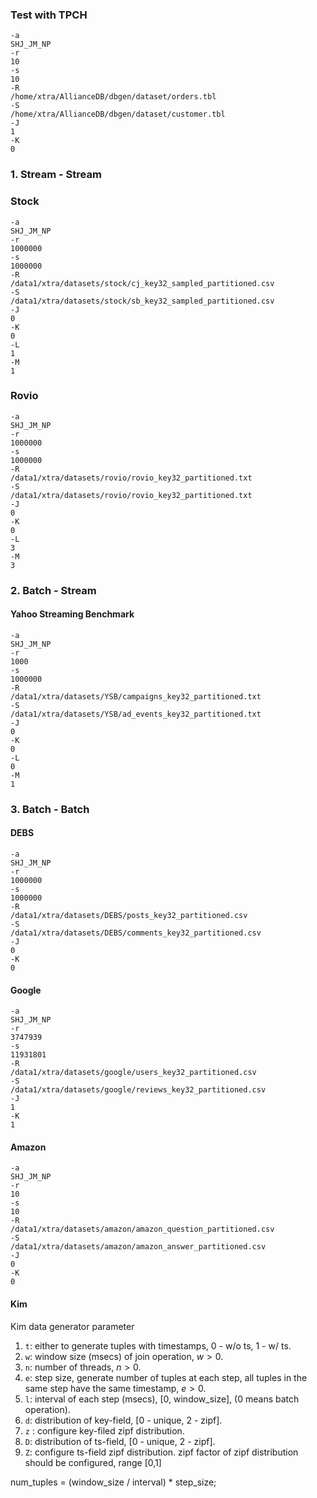 ### Test with TPCH

```
-a
SHJ_JM_NP
-r
10
-s
10
-R
/home/xtra/AllianceDB/dbgen/dataset/orders.tbl
-S
/home/xtra/AllianceDB/dbgen/dataset/customer.tbl
-J
1
-K
0
```

### 1. Stream - Stream

### Stock

````
-a
SHJ_JM_NP
-r
1000000
-s
1000000
-R
/data1/xtra/datasets/stock/cj_key32_sampled_partitioned.csv
-S
/data1/xtra/datasets/stock/sb_key32_sampled_partitioned.csv
-J
0
-K
0
-L
1
-M
1
````

### Rovio

```
-a
SHJ_JM_NP
-r
1000000
-s
1000000
-R
/data1/xtra/datasets/rovio/rovio_key32_partitioned.txt
-S
/data1/xtra/datasets/rovio/rovio_key32_partitioned.txt
-J
0
-K
0
-L
3
-M
3
```

### 2. Batch - Stream

#### Yahoo Streaming Benchmark

```
-a
SHJ_JM_NP
-r
1000
-s
1000000
-R
/data1/xtra/datasets/YSB/campaigns_key32_partitioned.txt
-S
/data1/xtra/datasets/YSB/ad_events_key32_partitioned.txt
-J
0
-K
0
-L
0
-M
1
```

### 3. Batch - Batch

#### DEBS

```
-a
SHJ_JM_NP
-r
1000000
-s
1000000
-R
/data1/xtra/datasets/DEBS/posts_key32_partitioned.csv
-S
/data1/xtra/datasets/DEBS/comments_key32_partitioned.csv
-J
0
-K
0
```

#### Google

```
-a
SHJ_JM_NP
-r
3747939
-s
11931801
-R
/data1/xtra/datasets/google/users_key32_partitioned.csv
-S
/data1/xtra/datasets/google/reviews_key32_partitioned.csv
-J
1
-K
1
```

#### Amazon

```
-a
SHJ_JM_NP
-r
10
-s
10
-R
/data1/xtra/datasets/amazon/amazon_question_partitioned.csv
-S
/data1/xtra/datasets/amazon/amazon_answer_partitioned.csv
-J
0
-K
0
```


#### Kim

Kim data generator parameter

1. `t`: either to generate tuples with timestamps, 0 - w/o ts, 1 - w/ ts.
2. `w`: window size (msecs) of join operation, $w > 0$.
3. `n`: number of threads, $n > 0$.
4. `e`:  step size,  generate number of tuples at each step, all tuples in the same step have the same timestamp, $e > 0$.
5. `l`: interval of each step (msecs),  [0, window_size], (0 means batch operation).
6. `d`: distribution of key-field, [0 - unique, 2 - zipf].
7. `z` : configure key-filed zipf distribution.
8. `D`: distribution of ts-field, [0 - unique,  2 - zipf].
7. `Z`: configure ts-field zipf distribution.  zipf factor of zipf distribution should be configured, range [0,1]

num_tuples = (window_size / interval) * step_size;
